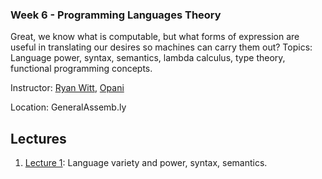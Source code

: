 ### Week 6 - Programming Languages Theory

Great, we know what is computable, but what forms of expression are useful in
translating our desires so machines can carry them out? Topics: Language power,
syntax, semantics, lambda calculus, type theory, functional programming concepts. 

Instructor: [Ryan Witt](http://twitter.com/onecreativenerd), [Opani](http://opani.com/)

Location: GeneralAssemb.ly

## Lectures

1. [Lecture 1](https://github.com/generalassembly/cs-for-hackers/blob/master/week-06/lecture1.md): Language variety and power, syntax, semantics.

